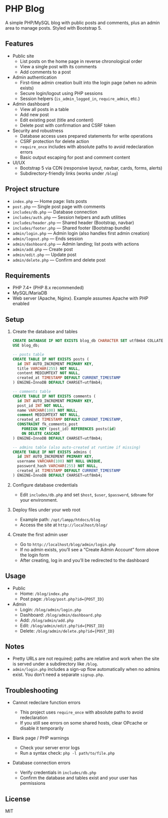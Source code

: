 # PHP Blog

A simple PHP/MySQL blog with public posts and comments, plus an admin area to manage posts. Styled with Bootstrap 5.

## Features

- Public site
  - List posts on the home page in reverse chronological order
  - View a single post with its comments
  - Add comments to a post
- Admin authentication
  - First-time admin creation built into the login page (when no admin exists)
  - Secure login/logout using PHP sessions
  - Session helpers (`is_admin_logged_in`, `require_admin`, etc.)
- Admin dashboard
  - View all posts in a table
  - Add new post
  - Edit existing post (title and content)
  - Delete post with confirmation and CSRF token
- Security and robustness
  - Database access uses prepared statements for write operations
  - CSRF protection for delete action
  - `require_once` includes with absolute paths to avoid redeclaration errors
  - Basic output escaping for post and comment content
- UI/UX
  - Bootstrap 5 via CDN (responsive layout, navbar, cards, forms, alerts)
  - Subdirectory-friendly links (works under `/blog`)

## Project structure

- `index.php` — Home page: lists posts
- `post.php` — Single post page with comments
- `includes/db.php` — Database connection
- `includes/auth.php` — Session helpers and auth utilities
- `includes/header.php` — Shared header (Bootstrap, navbar)
- `includes/footer.php` — Shared footer (Bootstrap bundle)
- `admin/login.php` — Admin login (also handles first admin creation)
- `admin/logout.php` — Ends session
- `admin/dashboard.php` — Admin landing; list posts with actions
- `admin/add.php` — Create post
- `admin/edit.php` — Update post
- `admin/delete.php` — Confirm and delete post

## Requirements

- PHP 7.4+ (PHP 8.x recommended)
- MySQL/MariaDB
- Web server (Apache, Nginx). Example assumes Apache with PHP enabled

## Setup

1. Create the database and tables

   ```sql
   CREATE DATABASE IF NOT EXISTS blog_db CHARACTER SET utf8mb4 COLLATE utf8mb4_unicode_ci;
   USE blog_db;

   -- posts table
   CREATE TABLE IF NOT EXISTS posts (
     id INT AUTO_INCREMENT PRIMARY KEY,
     title VARCHAR(255) NOT NULL,
     content MEDIUMTEXT NOT NULL,
     created_at TIMESTAMP DEFAULT CURRENT_TIMESTAMP
   ) ENGINE=InnoDB DEFAULT CHARSET=utf8mb4;

   -- comments table
   CREATE TABLE IF NOT EXISTS comments (
     id INT AUTO_INCREMENT PRIMARY KEY,
     post_id INT NOT NULL,
     name VARCHAR(100) NOT NULL,
     comment MEDIUMTEXT NOT NULL,
     created_at TIMESTAMP DEFAULT CURRENT_TIMESTAMP,
     CONSTRAINT fk_comments_post
       FOREIGN KEY (post_id) REFERENCES posts(id)
       ON DELETE CASCADE
   ) ENGINE=InnoDB DEFAULT CHARSET=utf8mb4;

   -- admins table (also auto-created at runtime if missing)
   CREATE TABLE IF NOT EXISTS admins (
     id INT AUTO_INCREMENT PRIMARY KEY,
     username VARCHAR(100) NOT NULL UNIQUE,
     password_hash VARCHAR(255) NOT NULL,
     created_at TIMESTAMP DEFAULT CURRENT_TIMESTAMP
   ) ENGINE=InnoDB DEFAULT CHARSET=utf8mb4;
   ```

2. Configure database credentials

   - Edit `includes/db.php` and set `$host`, `$user`, `$password`, `$dbname` for your environment.

3. Deploy files under your web root

   - Example path: `/opt/lampp/htdocs/blog`
   - Access the site at `http://localhost/blog/`

4. Create the first admin user

   - Go to `http://localhost/blog/admin/login.php`
   - If no admin exists, you’ll see a “Create Admin Account” form above the login form
   - After creating, log in and you’ll be redirected to the dashboard

## Usage

- Public
  - Home: `/blog/index.php`
  - Post page: `/blog/post.php?id={POST_ID}`
- Admin
  - Login: `/blog/admin/login.php`
  - Dashboard: `/blog/admin/dashboard.php`
  - Add: `/blog/admin/add.php`
  - Edit: `/blog/admin/edit.php?id={POST_ID}`
  - Delete: `/blog/admin/delete.php?id={POST_ID}`

## Notes

- Pretty URLs are not required; paths are relative and work when the site is served under a subdirectory like `/blog`.
- `admin/login.php` includes a sign-up flow automatically when no admins exist. You don’t need a separate `signup.php`.

## Troubleshooting

- Cannot redeclare function errors
  - This project uses `require_once` with absolute paths to avoid redeclaration
  - If you still see errors on some shared hosts, clear OPcache or disable it temporarily

- Blank page / PHP warnings
  - Check your server error logs
  - Run a syntax check: `php -l path/to/file.php`

- Database connection errors
  - Verify credentials in `includes/db.php`
  - Confirm the database and tables exist and your user has permissions

## License

MIT
